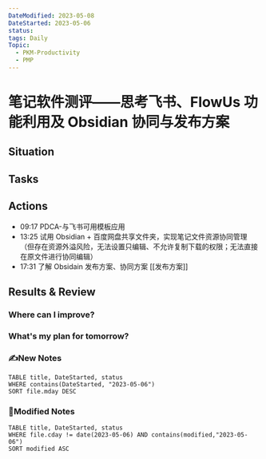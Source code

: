 ```yaml
---
DateModified: 2023-05-08
DateStarted: 2023-05-06
status:
tags: Daily
Topic:
  - PKM-Productivity
  - PMP
---
```

# 笔记软件测评——思考飞书、FlowUs 功能利用及 Obsidian 协同与发布方案

## Situation

## Tasks

## Actions

- 09:17 PDCA-与飞书可用模板应用
- 13:25 试用 Obsidian + 百度网盘共享文件夹，实现笔记文件资源协同管理（但存在资源外溢风险，无法设置只编辑、不允许复制下载的权限；无法直接在原文件进行协同编辑）
- 17:31 了解 Obsidain 发布方案、协同方案 [[发布方案]]

## Results & Review

### Where can I improve?

### What's my plan for tomorrow?

### ✍️New Notes

```dataview
TABLE title, DateStarted, status
WHERE contains(DateStarted, "2023-05-06")
SORT file.mday DESC
```

### 📝Modified Notes

```dataview
TABLE title, DateStarted, status
WHERE file.cday != date(2023-05-06) AND contains(modified,"2023-05-06")
SORT modified ASC
```

